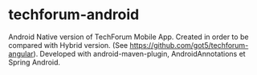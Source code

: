 techforum-android
=================

Android Native version of TechForum Mobile App. Created in order to be compared with Hybrid version.
(See https://github.com/got5/techforum-angular). Developed with android-maven-plugin, AndroidAnnotations et Spring Android.
